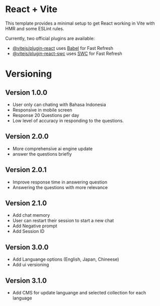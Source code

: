 # React + Vite

This template provides a minimal setup to get React working in Vite with HMR and some ESLint rules.

Currently, two official plugins are available:

- [@vitejs/plugin-react](https://github.com/vitejs/vite-plugin-react/blob/main/packages/plugin-react/README.md) uses [Babel](https://babeljs.io/) for Fast Refresh
- [@vitejs/plugin-react-swc](https://github.com/vitejs/vite-plugin-react-swc) uses [SWC](https://swc.rs/) for Fast Refresh

# Versioning
## Version 1.0.0
- User only can chating with Bahasa Indonesia
- Responsive in mobile screen
- Response 20 Questions per day
- Low level of accuracy in responding to the questions.
## Version 2.0.0
- More comprehensive ai engine update
- answer the questions briefly
## Version 2.0.1
- Improve response time in answering question
- Answering the questions with more relevance
## Version 2.1.0
- Add chat memory
- User can restart their session to start a new chat
- Add Negative prompt
- Add Session ID
## Version 3.0.0
- Add Languange options (English, Japan, Chineese)
- Add ui versioning
## Version 3.1.0
- Add CMS for update languange and selected collection for each language

